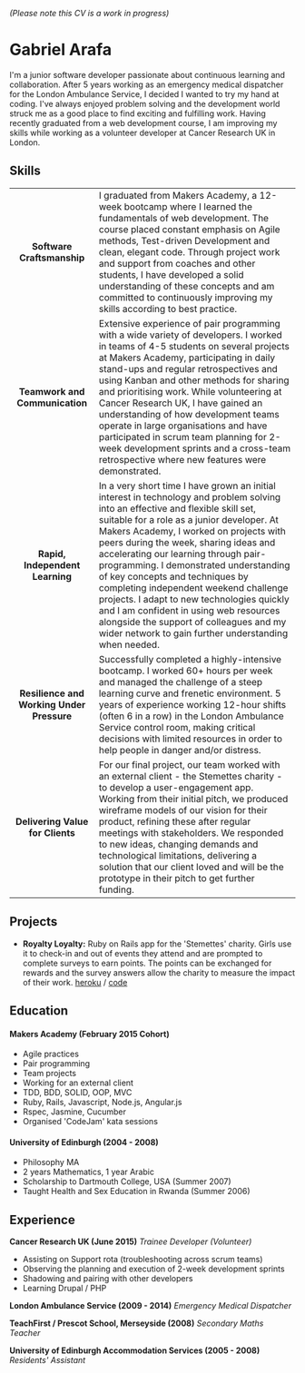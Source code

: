 *(Please note this CV is a work in progress)*
# Gabriel Arafa

I'm a junior software developer passionate about continuous learning and collaboration. After 5 years working as an emergency medical dispatcher for the London Ambulance Service, I decided I wanted to try my hand at coding. I've always enjoyed problem solving and the development world struck me as a good place to find exciting and fulfilling work. Having recently graduated from a web development course, I am improving my skills while working as a volunteer developer at Cancer Research UK in London.

## Skills

|       |          |  
|:-------------:|:-------------| 
| **Software Craftsmanship**      |I graduated from Makers Academy, a 12-week bootcamp where I learned the fundamentals of web development. The course placed constant emphasis on Agile methods, Test-driven Development and clean, elegant code. Through project work and support from coaches and other students, I have developed a solid understanding of these concepts and am committed to continuously improving my skills according to best practice.| 
| **Teamwork and Communication**      |Extensive experience of pair programming with a wide variety of developers. I worked in teams of 4-5 students on several projects at Makers Academy, participating in daily stand-ups and regular retrospectives and using Kanban and other methods for sharing and prioritising work. While volunteering at Cancer Research UK, I have gained an understanding of how development teams operate in large organisations and have participated in scrum team planning for 2-week development sprints and a cross-team retrospective where new features were demonstrated.| 
| **Rapid, Independent Learning** |In a very short time I have grown an initial interest in technology and problem solving into an effective and flexible skill set, suitable for a role as a junior developer. At Makers Academy, I worked on projects with peers during the week, sharing ideas and accelerating our learning through pair-programming. I demonstrated understanding of key concepts and techniques by completing independent weekend challenge projects. I adapt to new technologies quickly and I am confident in using web resources alongside the support of colleagues and my wider network to gain further understanding when needed.|
| **Resilience and Working Under Pressure** |Successfully completed a highly-intensive bootcamp. I worked 60+ hours per week and managed the challenge of a steep learning curve and frenetic environment. 5 years of experience working 12-hour shifts (often 6 in a row) in the London Ambulance Service control room, making critical decisions with limited resources in order to help people in danger and/or distress.|
| **Delivering Value for Clients** |For our final project, our team worked with an external client - the Stemettes charity - to develop a user-engagement app. Working from their initial pitch, we produced wireframe models of our vision for their product, refining these after regular meetings with stakeholders. We responded to new ideas, changing demands and technological limitations, delivering a solution that our client loved and will be the prototype in their pitch to get further funding.|

## Projects
- **Royalty Loyalty:** Ruby on Rails app for the 'Stemettes' charity. Girls use it to check-in and out of events they attend and are prompted to complete surveys to earn points. The points can be exchanged for rewards and the survey answers allow the charity to measure the impact of their work. [heroku](https://stemettes-master.herokuapp.com/) / [code](https://github.com/STEMettes/royalty_loyalty) 


## Education

#### Makers Academy (February 2015 Cohort)

- Agile practices
- Pair programming
- Team projects
- Working for an external client
- TDD, BDD, SOLID, OOP, MVC
- Ruby, Rails, Javascript, Node.js, Angular.js
- Rspec, Jasmine, Cucumber
- Organised 'CodeJam' kata sessions 

#### University of Edinburgh (2004 - 2008)

- Philosophy MA
- 2 years Mathematics, 1 year Arabic
- Scholarship to Dartmouth College, USA (Summer 2007)
- Taught Health and Sex Education in Rwanda (Summer 2006)

## Experience

**Cancer Research UK (June 2015)**
*Trainee Developer (Volunteer)*
- Assisting on Support rota (troubleshooting across scrum teams)
- Observing the planning and execution of 2-week development sprints
- Shadowing and pairing with other developers
- Learning Drupal / PHP

**London Ambulance Service (2009 - 2014)**
*Emergency Medical Dispatcher*

**TeachFirst / Prescot School, Merseyside (2008)**
*Secondary Maths Teacher*

**University of Edinburgh Accommodation Services (2005 - 2008)**
*Residents' Assistant*

